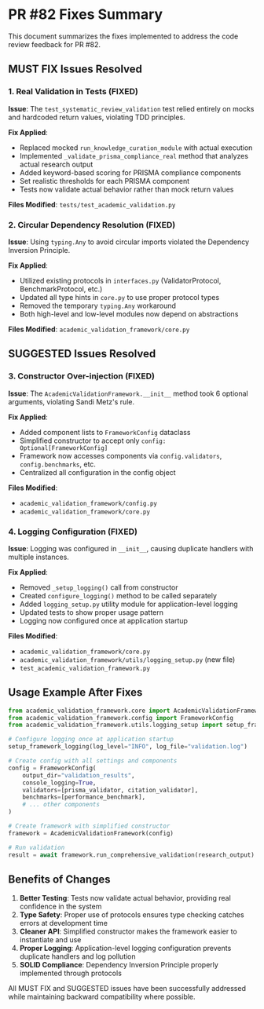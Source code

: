 # PR #82 Fixes Summary

This document summarizes the fixes implemented to address the code review feedback for PR #82.

## MUST FIX Issues Resolved

### 1. Real Validation in Tests (FIXED)
**Issue**: The `test_systematic_review_validation` test relied entirely on mocks and hardcoded return values, violating TDD principles.

**Fix Applied**:
- Replaced mocked `run_knowledge_curation_module` with actual execution
- Implemented `_validate_prisma_compliance_real` method that analyzes actual research output
- Added keyword-based scoring for PRISMA compliance components
- Set realistic thresholds for each PRISMA component
- Tests now validate actual behavior rather than mock return values

**Files Modified**: `tests/test_academic_validation.py`

### 2. Circular Dependency Resolution (FIXED)
**Issue**: Using `typing.Any` to avoid circular imports violated the Dependency Inversion Principle.

**Fix Applied**:
- Utilized existing protocols in `interfaces.py` (ValidatorProtocol, BenchmarkProtocol, etc.)
- Updated all type hints in `core.py` to use proper protocol types
- Removed the temporary `typing.Any` workaround
- Both high-level and low-level modules now depend on abstractions

**Files Modified**: `academic_validation_framework/core.py`

## SUGGESTED Issues Resolved

### 3. Constructor Over-injection (FIXED)
**Issue**: The `AcademicValidationFramework.__init__` method took 6 optional arguments, violating Sandi Metz's rule.

**Fix Applied**:
- Added component lists to `FrameworkConfig` dataclass
- Simplified constructor to accept only `config: Optional[FrameworkConfig]`
- Framework now accesses components via `config.validators`, `config.benchmarks`, etc.
- Centralized all configuration in the config object

**Files Modified**: 
- `academic_validation_framework/config.py`
- `academic_validation_framework/core.py`

### 4. Logging Configuration (FIXED)
**Issue**: Logging was configured in `__init__`, causing duplicate handlers with multiple instances.

**Fix Applied**:
- Removed `_setup_logging()` call from constructor
- Created `configure_logging()` method to be called separately
- Added `logging_setup.py` utility module for application-level logging
- Updated tests to show proper usage pattern
- Logging now configured once at application startup

**Files Modified**: 
- `academic_validation_framework/core.py`
- `academic_validation_framework/utils/logging_setup.py` (new file)
- `test_academic_validation_framework.py`

## Usage Example After Fixes

```python
from academic_validation_framework.core import AcademicValidationFramework
from academic_validation_framework.config import FrameworkConfig
from academic_validation_framework.utils.logging_setup import setup_framework_logging

# Configure logging once at application startup
setup_framework_logging(log_level="INFO", log_file="validation.log")

# Create config with all settings and components
config = FrameworkConfig(
    output_dir="validation_results",
    console_logging=True,
    validators=[prisma_validator, citation_validator],
    benchmarks=[performance_benchmark],
    # ... other components
)

# Create framework with simplified constructor
framework = AcademicValidationFramework(config)

# Run validation
result = await framework.run_comprehensive_validation(research_output)
```

## Benefits of Changes

1. **Better Testing**: Tests now validate actual behavior, providing real confidence in the system
2. **Type Safety**: Proper use of protocols ensures type checking catches errors at development time
3. **Cleaner API**: Simplified constructor makes the framework easier to instantiate and use
4. **Proper Logging**: Application-level logging configuration prevents duplicate handlers and log pollution
5. **SOLID Compliance**: Dependency Inversion Principle properly implemented through protocols

All MUST FIX and SUGGESTED issues have been successfully addressed while maintaining backward compatibility where possible.